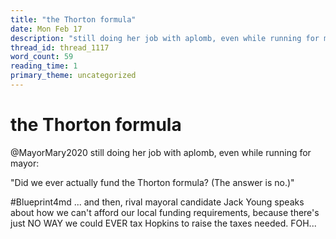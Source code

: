 ```yaml
---
title: "the Thorton formula"
date: Mon Feb 17
description: "still doing her job with aplomb, even while running for mayor: 'Did we ever actually fund the Thorton formula? (The answer is no.)"
thread_id: thread_1117
word_count: 59
reading_time: 1
primary_theme: uncategorized
---
```


# the Thorton formula

@MayorMary2020 still doing her job with aplomb, even while running for mayor:

"Did we ever actually fund the Thorton formula? (The answer is no.)"

#Blueprint4md ... and then, rival mayoral candidate Jack Young speaks about how we can't afford our local funding requirements, because there's just NO WAY we could EVER tax Hopkins to raise the taxes needed. FOH...